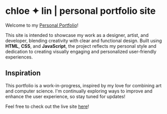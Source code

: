 # chloe ✦ lin | personal portfolio site
Welcome to my [Personal Portfolio](https://kalaoe.github.io)!



This site is intended to showcase my work as a designer, artist, and developer, blending creativity with clear and functional design. Built using **HTML**, **CSS**, and **JavaScript**, the project reflects my personal style and dedication to creating visually engaging and personalized user-friendly experiences.

## Inspiration
This portfolio is a work-in-progress, inspired by my love for combining art and computer science. I'm continually exploring ways to improve and enhance the user experience, so stay tuned for updates!

Feel free to check out the live site [here](https://kalaoe.github.io)!